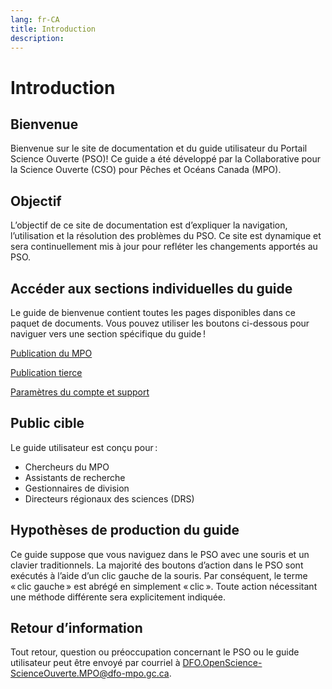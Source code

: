 ```yaml
---
lang: fr-CA
title: Introduction
description:
---
```


# Introduction

## Bienvenue

Bienvenue sur le site de documentation et du guide utilisateur du Portail Science Ouverte (PSO)! Ce guide a été développé par la Collaborative pour la Science Ouverte (CSO) pour Pêches et Océans Canada (MPO).

## Objectif

L’objectif de ce site de documentation est d’expliquer la navigation, l’utilisation et la résolution des problèmes du PSO. Ce site est dynamique et sera continuellement mis à jour pour refléter les changements apportés au PSO.

## Accéder aux sections individuelles du guide

Le guide de bienvenue contient toutes les pages disponibles dans ce paquet de documents. Vous pouvez utiliser les boutons ci-dessous pour naviguer vers une section spécifique du guide !

[Publication du MPO](/fr/dfo/manuscript-record-form)

[Publication tierce](/fr/third-party/manuscript-record-form)

[Paramètres du compte et support](/fr/account/account-security)

## Public cible

Le guide utilisateur est conçu pour :
- Chercheurs du MPO
- Assistants de recherche
- Gestionnaires de division
- Directeurs régionaux des sciences (DRS)

## Hypothèses de production du guide

Ce guide suppose que vous naviguez dans le PSO avec une souris et un clavier traditionnels. La majorité des boutons d’action dans le PSO sont exécutés à l’aide d’un clic gauche de la souris. Par conséquent, le terme « clic gauche » est abrégé en simplement « clic ». Toute action nécessitant une méthode différente sera explicitement indiquée.

## Retour d’information

Tout retour, question ou préoccupation concernant le PSO ou le guide utilisateur peut être envoyé par courriel à [DFO.OpenScience-ScienceOuverte.MPO@dfo-mpo.gc.ca](mailto:DFO.OpenScience-ScienceOuverte.MPO@dfo-mpo.gc.ca).
